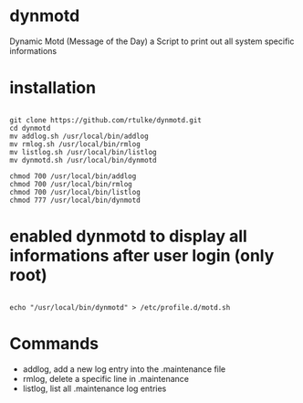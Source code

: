 # dynmotd
Dynamic Motd (Message of the Day) a Script to print out all system specific informations



# installation
<code>
git clone https://github.com/rtulke/dynmotd.git
cd dynmotd
mv addlog.sh /usr/local/bin/addlog
mv rmlog.sh /usr/local/bin/rmlog
mv listlog.sh /usr/local/bin/listlog
mv dynmotd.sh /usr/local/bin/dynmotd
</code>

<code>
chmod 700 /usr/local/bin/addlog
chmod 700 /usr/local/bin/rmlog
chmod 700 /usr/local/bin/listlog
chmod 777 /usr/local/bin/dynmotd
</code>

# enabled dynmotd to display all informations after user login (only root)
<code>
echo "/usr/local/bin/dynmotd" > /etc/profile.d/motd.sh
</code>

# Commands 
* addlog, add a new log entry into the .maintenance file
* rmlog, delete a specific line in .maintenance 
* listlog, list all .maintenance log entries
